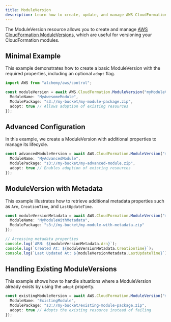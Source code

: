 ```yaml
---
title: ModuleVersion
description: Learn how to create, update, and manage AWS CloudFormation ModuleVersions using Alchemy Cloud Control.
---
```


The ModuleVersion resource allows you to create and manage [AWS CloudFormation ModuleVersions](https://docs.aws.amazon.com/cloudformation/latest/userguide/aws-resource-cloudformation-moduleversion.html), which are useful for versioning your CloudFormation modules.

## Minimal Example

This example demonstrates how to create a basic ModuleVersion with the required properties, including an optional `adopt` flag.

```ts
import AWS from "alchemy/aws/control";

const moduleVersion = await AWS.CloudFormation.ModuleVersion("myModuleVersion", {
  ModuleName: "MyAwesomeModule",
  ModulePackage: "s3://my-bucket/my-module-package.zip",
  adopt: true // Allows adoption of existing resources
});
```

## Advanced Configuration

In this example, we create a ModuleVersion with additional properties to manage its lifecycle.

```ts
const advancedModuleVersion = await AWS.CloudFormation.ModuleVersion("myAdvancedModuleVersion", {
  ModuleName: "MyAdvancedModule",
  ModulePackage: "s3://my-bucket/my-advanced-module.zip",
  adopt: true // Enables adoption of existing resources
});
```

## ModuleVersion with Metadata

This example illustrates how to retrieve additional metadata properties such as `Arn`, `CreationTime`, and `LastUpdateTime`.

```ts
const moduleVersionMetadata = await AWS.CloudFormation.ModuleVersion("myModuleVersionWithMetadata", {
  ModuleName: "MyModuleWithMetadata",
  ModulePackage: "s3://my-bucket/my-module-with-metadata.zip"
});

// Accessing metadata properties
console.log(`ARN: ${moduleVersionMetadata.Arn}`);
console.log(`Created At: ${moduleVersionMetadata.CreationTime}`);
console.log(`Last Updated At: ${moduleVersionMetadata.LastUpdateTime}`);
```

## Handling Existing ModuleVersions

This example shows how to handle situations where a ModuleVersion already exists by using the `adopt` property.

```ts
const existingModuleVersion = await AWS.CloudFormation.ModuleVersion("myExistingModuleVersion", {
  ModuleName: "ExistingModule",
  ModulePackage: "s3://my-bucket/existing-module-package.zip",
  adopt: true // Adopts the existing resource instead of failing
});
```